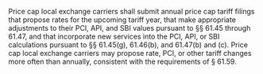Price cap local exchange carriers shall submit annual price cap tariff filings that propose rates for the upcoming tariff year, that make appropriate adjustments to their PCI, API, and SBI values pursuant to §§ 61.45 through 61.47, and that incorporate new services into the PCI, API, or SBI calculations pursuant to §§ 61.45(g), 61.46(b), and 61.47(b) and (c). Price cap local exchange carriers may propose rate, PCI, or other tariff changes more often than annually, consistent with the requirements of § 61.59.

